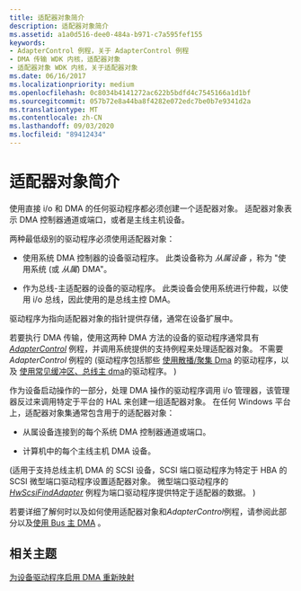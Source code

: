 ```yaml
---
title: 适配器对象简介
description: 适配器对象简介
ms.assetid: a1a0d516-dee0-484a-b971-c7a595fef155
keywords:
- AdapterControl 例程，关于 AdapterControl 例程
- DMA 传输 WDK 内核，适配器对象
- 适配器对象 WDK 内核，关于适配器对象
ms.date: 06/16/2017
ms.localizationpriority: medium
ms.openlocfilehash: 0c8034b4141272ac622b5bdfd4c7545166a1d1bf
ms.sourcegitcommit: 057b72e8a44ba8f4282e072edc7be0b7e9341d2a
ms.translationtype: MT
ms.contentlocale: zh-CN
ms.lasthandoff: 09/03/2020
ms.locfileid: "89412434"
---
```

# <a name="introduction-to-adapter-objects"></a>适配器对象简介





使用直接 i/o 和 DMA 的任何驱动程序都必须创建一个适配器对象。 适配器对象表示 DMA 控制器通道或端口，或者是主线主机设备。

两种最低级别的驱动程序必须使用适配器对象：

-   使用系统 DMA 控制器的设备驱动程序。 此类设备称为 *从属设备* ，称为 "使用系统 (或 *从属*) DMA"。

-   作为总线-主适配器的设备的驱动程序。 此类设备会使用系统进行仲裁，以使用 i/o 总线，因此使用的是总线主控 DMA。

驱动程序为指向适配器对象的指针提供存储，通常在设备扩展中。

若要执行 DMA 传输，使用这两种 DMA 方法的设备的驱动程序通常具有 [*AdapterControl*](/windows-hardware/drivers/ddi/wdm/nc-wdm-driver_control) 例程，并调用系统提供的支持例程来处理适配器对象。 不需要 *AdapterControl* 例程的 (驱动程序包括那些 [使用散播/聚集 Dma](using-scatter-gather-dma.md) 的驱动程序，以及 [使用常见缓冲区、总线主 dma](using-common-buffer-bus-master-dma.md)的驱动程序。 ) 

作为设备启动操作的一部分，处理 DMA 操作的驱动程序调用 i/o 管理器，该管理器反过来调用特定于平台的 HAL 来创建一组适配器对象。 在任何 Windows 平台上，适配器对象集通常包含用于的适配器对象：

-   从属设备连接到的每个系统 DMA 控制器通道或端口。

-   计算机中的每个主线主机 DMA 设备。

 (适用于支持总线主机 DMA 的 SCSI 设备，SCSI 端口驱动程序为特定于 HBA 的 SCSI 微型端口驱动程序设置适配器对象。 微型端口驱动程序的 [*HwScsiFindAdapter*](/previous-versions/windows/hardware/drivers/ff557300(v=vs.85)) 例程为端口驱动程序提供特定于适配器的数据。 ) 

若要详细了解何时以及如何使用适配器对象和*AdapterControl*例程，请参阅此部分以及[使用 Bus 主 DMA](using-bus-master-dma.md) 。

## <a name="related-topics"></a>相关主题

[为设备驱动程序启用 DMA 重新映射](../pci/enabling-dma-remapping-for-device-drivers.md)

 

